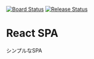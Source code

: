 [![Board Status](https://dev.azure.com/ikeike443/ead6083f-3ff3-4445-9d40-14ef527a258f/79894fcd-565d-4c32-900a-705a47d7cd86/_apis/work/boardbadge/e5b012e8-34f8-4ec9-8d0f-126df53cf31b?columnOptions=1)](https://dev.azure.com/ikeike443/ead6083f-3ff3-4445-9d40-14ef527a258f/_boards/board/t/79894fcd-565d-4c32-900a-705a47d7cd86/Microsoft.RequirementCategory)
[![Release Status](https://vsrm.dev.azure.com/ikeike443/_apis/public/Release/badge/ead6083f-3ff3-4445-9d40-14ef527a258f/1/1)](https://dev.azure.com/ikeike443/Sample/_release?definitionId=1)

# React SPA

シンプルなSPA

